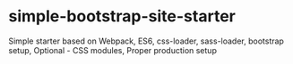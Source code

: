 # simple-bootstrap-site-starter
Simple starter based on Webpack, ES6, css-loader, sass-loader, bootstrap setup, Optional - CSS modules, Proper production setup
